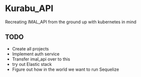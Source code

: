# Kurabu_API

Recreating IMAL_API from the ground up with kubernetes in mind

## TODO

-   Create all projects
-   Implement auth service
-   Transfer imal_api over to this
-   try out Elastic stack
-   Figure out how in the world we want to run Sequelize

